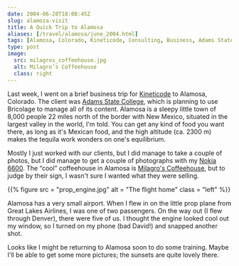 ```yaml
--- 
date: 2004-06-28T18:08:45Z
slug: alamosa-visit
title: A Quick Trip to Alamosa
aliases: [/travel/alamosa/june_2004.html]
tags: [Alamosa, Colorado, Kineticode, Consulting, Business, Adams State College, Milagro’s Coffeehouse, Great Lakes Airlines]
type: post
image:
  src: milagros_coffeehouse.jpg
  alt: Milagro’s Coffeehouse
  class: right
---
```


Last week, I went on a brief business trip for [Kineticode] to Alamosa,
Colorado. The client was [Adams State College], which is planning to use
Bricolage to manage all of its content. Alamosa is a sleepy little town of 8,000
people 22 miles north of the border with New Mexico, situated in the largest
valley in the world, I'm told. You can get any kind of food you want there, as
long as it's Mexican food, and the high altitude (ca. 2300 m) makes the tequila
work wonders on one's equilibrium.

Mostly I just worked with our clients, but I did manage to take a couple of
photos, but I did manage to get a couple of photographs with my [Nokia 6600].
The “cool” coffeehouse in Alamosa is [Milagro's Coffeehouse], but to judge by
their sign, I wasn't sure I wanted what they were selling.

{{% figure
  src   = "prop_engine.jpg"
  alt   = "The flight home"
  class = "left"
%}}

Alamosa has a very small airport. When I flew in on the little prop plane from
Great Lakes Airlines, I was one of two passengers. On the way out (I flew
through Denver), there were five of us. I thought the engine looked cool out my
window, so I turned on my phone (bad David!) and snapped another shot.

Looks like I might be returning to Alamosa soon to do some training. Maybe I'll
be able to get some more pictures; the sunsets are quite lovely there.

  [Kineticode]: https://www.kineticode.com/ "Kineticode Web site"
  [Adams State College]: https://www.adams.edu/ "Adams State College Web site"
  [Nokia 6600]: https://www.amazon.com/exec/obidos/ASIN/B00022NE6I/justatheory-20
    "Buy the Nokia 6600 at Amazon.com"
  [Milagro's Coffeehouse]: https://www.alamosa.org/dining/451-milagros-coffeehouse
    "Milagro's Coffeehouse on Alamosa.org"
